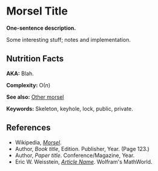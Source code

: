 # Morsel Title

**One-sentence description.**

Some interesting stuff; notes and implementation.

## Nutrition Facts

**AKA:** Blah.

**Complexity:** O(*n*)

**See also:** [Other morsel](other_morsel.md)

**Keywords:** Skeleton, keyhole, lock, public, private.

## References

* Wikipedia, *[Morsel](https://en.wikipedia.org/wiki/Morsel)*.
* Author, *Book title*, Edition. Publisher, Year. (Page 123.)
* Author, *Paper title*. Conference/Magazine, Year.
* Eric W. Weisstein, *[Article Name](http://mathworld.wolfram.com/Article.html)*. Wolfram's MathWorld.
